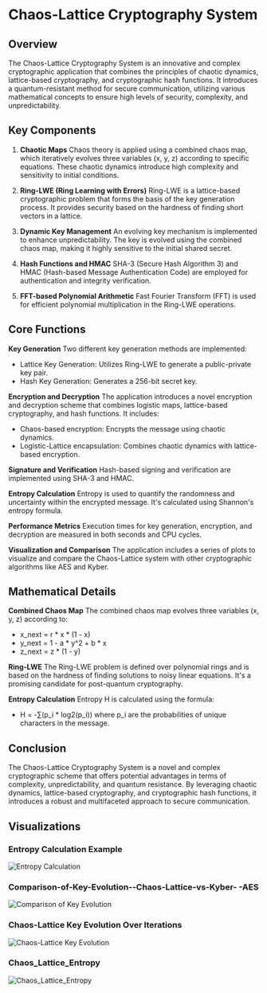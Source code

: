 # Chaos-Lattice Cryptography System

## Overview
The Chaos-Lattice Cryptography System is an innovative and complex cryptographic application that combines the principles of chaotic dynamics, lattice-based cryptography, and cryptographic hash functions. It introduces a quantum-resistant method for secure communication, utilizing various mathematical concepts to ensure high levels of security, complexity, and unpredictability.

## Key Components
1. **Chaotic Maps**
   Chaos theory is applied using a combined chaos map, which iteratively evolves three variables (x, y, z) according to specific equations. These chaotic dynamics introduce high complexity and sensitivity to initial conditions.

2. **Ring-LWE (Ring Learning with Errors)**
   Ring-LWE is a lattice-based cryptographic problem that forms the basis of the key generation process. It provides security based on the hardness of finding short vectors in a lattice.

3. **Dynamic Key Management**
   An evolving key mechanism is implemented to enhance unpredictability. The key is evolved using the combined chaos map, making it highly sensitive to the initial shared secret.

4. **Hash Functions and HMAC**
   SHA-3 (Secure Hash Algorithm 3) and HMAC (Hash-based Message Authentication Code) are employed for authentication and integrity verification.

5. **FFT-based Polynomial Arithmetic**
   Fast Fourier Transform (FFT) is used for efficient polynomial multiplication in the Ring-LWE operations.

## Core Functions
**Key Generation**
Two different key generation methods are implemented:
- Lattice Key Generation: Utilizes Ring-LWE to generate a public-private key pair.
- Hash Key Generation: Generates a 256-bit secret key.

**Encryption and Decryption**
The application introduces a novel encryption and decryption scheme that combines logistic maps, lattice-based cryptography, and hash functions. It includes:
- Chaos-based encryption: Encrypts the message using chaotic dynamics.
- Logistic-Lattice encapsulation: Combines chaotic dynamics with lattice-based encryption.

**Signature and Verification**
Hash-based signing and verification are implemented using SHA-3 and HMAC.

**Entropy Calculation**
Entropy is used to quantify the randomness and uncertainty within the encrypted message. It's calculated using Shannon's entropy formula.

**Performance Metrics**
Execution times for key generation, encryption, and decryption are measured in both seconds and CPU cycles.

**Visualization and Comparison**
The application includes a series of plots to visualize and compare the Chaos-Lattice system with other cryptographic algorithms like AES and Kyber.

## Mathematical Details
**Combined Chaos Map**
The combined chaos map evolves three variables (x, y, z) according to:
- x_next = r * x * (1 - x)
- y_next = 1 - a * y^2 + b * x
- z_next = z * (1 - y)

**Ring-LWE**
The Ring-LWE problem is defined over polynomial rings and is based on the hardness of finding solutions to noisy linear equations. It's a promising candidate for post-quantum cryptography.

**Entropy Calculation**
Entropy H is calculated using the formula:
- H = -∑(p_i * log2(p_i))
where p_i are the probabilities of unique characters in the message.

## Conclusion
The Chaos-Lattice Cryptography System is a novel and complex cryptographic scheme that offers potential advantages in terms of complexity, unpredictability, and quantum resistance. By leveraging chaotic dynamics, lattice-based cryptography, and cryptographic hash functions, it introduces a robust and multifaceted approach to secure communication.

## Visualizations

### Entropy Calculation Example
![Entropy Calculation](https://github.com/kylecoding1/hybrid-chaos-theory-cipher-with-a-lattice-based-approach/assets/128002901/9d3d884d-8304-49ba-ad59-389e7cd39897)

### Comparison-of-Key-Evolution--Chaos-Lattice-vs-Kyber- -AES
![Comparison of Key Evolution](https://github.com/kylecoding1/hybrid-chaos-theory-cipher-with-a-lattice-based-approach/assets/128002901/8404f5c2-d38c-4c9b-afe9-05fe9df31803)

### Chaos-Lattice Key Evolution Over Iterations
![Chaos-Lattice Key Evolution](https://github.com/kylecoding1/hybrid-chaos-theory-cipher-with-a-lattice-based-approach/assets/128002901/c0b97836-ac35-48ce-8f9f-6f8bc8931a4b)

### Chaos_Lattice_Entropy
![Chaos_Lattice_Entropy](https://github.com/kylecoding1/hybrid-chaos-theory-cipher-with-a-lattice-based-approach/assets/128002901/f3111a2a-d278-4c81-a51a-56e49e4d0150)

